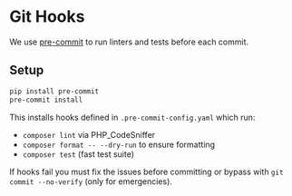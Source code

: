 # Git Hooks

We use [pre-commit](https://pre-commit.com/) to run linters and tests before each commit.

## Setup

```bash
pip install pre-commit
pre-commit install
```

This installs hooks defined in `.pre-commit-config.yaml` which run:

- `composer lint` via PHP_CodeSniffer
- `composer format -- --dry-run` to ensure formatting
- `composer test` (fast test suite)

If hooks fail you must fix the issues before committing or bypass with `git commit --no-verify` (only for emergencies).
